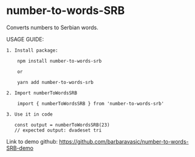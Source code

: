 # number-to-words-SRB

Converts numbers to Serbian words.

USAGE GUIDE: 

    1. Install package:

        npm install number-to-words-srb

        or 

        yarn add number-to-words-srb
    
    2. Import numberToWordsSRB

        import { numberToWordsSRB } from 'number-to-words-srb'
    
    3. Use it in code

       const output = numberToWordsSRB(23)
       // expected output: dvadeset tri

Link to demo github: https://github.com/barbaravasic/number-to-words-SRB-demo
